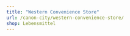 ```yaml
---
title: "Western Convenience Store"
url: /canon-city/western-convenience-store/
shop: Lebensmittel
---
```

